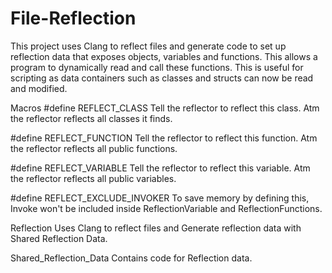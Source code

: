 # File-Reflection
This project uses Clang to reflect files and generate code to set up reflection data that exposes objects, variables and functions.  This allows a program to dynamically read and call these functions.  This is useful for scripting as data containers such as classes and structs can now be read and modified.

Macros
#define REFLECT_CLASS
Tell the reflector to reflect this class. Atm the reflector reflects all classes it finds.

#define REFLECT_FUNCTION
Tell the reflector to reflect this function. Atm the reflector reflects all public functions.

#define REFLECT_VARIABLE
Tell the reflector to reflect this variable. Atm the reflector reflects all public variables.

#define REFLECT_EXCLUDE_INVOKER
To save memory by defining this, Invoke won't be included inside ReflectionVariable and ReflectionFunctions.

Reflection
Uses Clang to reflect files and Generate reflection data with Shared Reflection Data.

Shared_Reflection_Data
Contains code for Reflection data.

